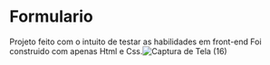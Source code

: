 # Formulario

Projeto feito com o intuito de testar as habilidades em front-end
Foi construido com apenas Html e Css.![Captura de Tela (16)](https://user-images.githubusercontent.com/122378399/229298562-6939d17e-4296-465d-bbee-2c1111380e63.png)
